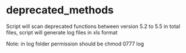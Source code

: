 # deprecated_methods

Script will scan deprecated functions between version 5.2 to 5.5  in total files, script will generate log files in xls format

Note: in log folder permission should be chmod 0777 log
